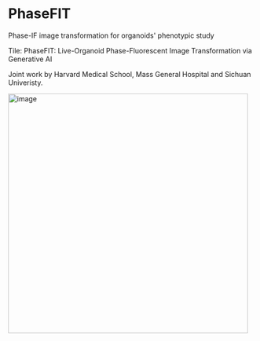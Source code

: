 # PhaseFIT
Phase-IF image transformation for organoids' phenotypic study

Tile: PhaseFIT:  Live-Organoid Phase-Fluorescent Image Transformation via Generative AI

Joint work by Harvard Medical School, Mass General Hospital and Sichuan Univeristy.

<img width="488" alt="image" src="https://user-images.githubusercontent.com/122687865/226654577-fbe7bd22-304f-47ac-bb50-bc9db6223325.png">

